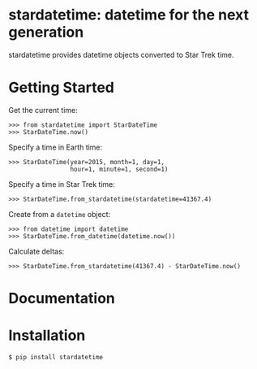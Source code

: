 # stardatetime: datetime for the next generation

stardatetime provides datetime objects converted to Star Trek time.

# Getting Started

Get the current time:

```pycon
>>> from stardatetime import StarDateTime
>>> StarDateTime.now()
```

Specify a time in Earth time:

```pycon
>>> StarDateTime(year=2015, month=1, day=1,
                 hour=1, minute=1, second=1)
```

Specify a time in Star Trek time:

```pycon
>>> StarDateTime.from_stardatetime(stardatetime=41367.4)
```

Create from a `datetime` object:

```pycon
>>> from datetime import datetime
>>> StarDateTime.from_datetime(datetime.now())
```

Calculate deltas:

```pycon
>>> StarDateTime.from_stardatetime(41367.4) - StarDateTime.now()
```

# Documentation

# Installation

```console
$ pip install stardatetime
```
